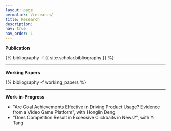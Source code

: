 ```yaml
---
layout: page
permalink: /research/
title: Research
description: 
nav: true
nav_order: 1
---
```

<!-- _pages/publications.md -->

<b>Publication</b>
<div class="publications">

{% bibliography -f {{ site.scholar.bibliography }} %}

</div>

-------
<b>Working Papers</b>
<div class="publications">

{% bibliography -f working_papers %}

</div>

-------

<b>Work-in-Progress</b>

- "Are Goal Achievements Effective in Driving Product Usage? Evidence from a Video Game Platform", with Honglin Deng
- "Does Competition Result in Excessive Clickbaits in News?", with Yi Tang
